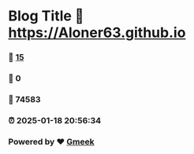 # Blog Title :link: https://Aloner63.github.io 
### :page_facing_up: [15](https://Aloner63.github.io/tag.html) 
### :speech_balloon: 0 
### :hibiscus: 74583 
### :alarm_clock: 2025-01-18 20:56:34 
### Powered by :heart: [Gmeek](https://github.com/Meekdai/Gmeek)
